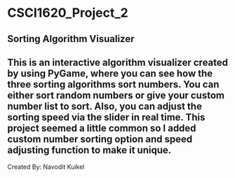 # CSCI1620_Project_2
## Sorting Algorithm Visualizer

This is an interactive algorithm visualizer created by using PyGame, where you can see how the three sorting algorithms sort numbers. You can either sort random numbers or give your custom number list to sort. Also, you can adjust the sorting speed via the slider in real time. This project seemed a little common so I added custom number sorting option and speed adjusting function to make it unique.
---

Created By: Navodit Kuikel
